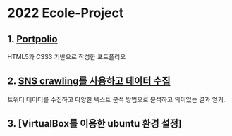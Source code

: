 # 2022 Ecole-Project


## 1. [Portpolio](https://04-5h.github.io/Ecole/new/index.html)
HTML5과 CSS3 기반으로 작성한 포트폴리오


## 2. [SNS crawling를 사용하고 데이터 수집](https://github.com/04-5h/Ecole/blob/main/Text_mining_project_2022_%EA%B2%BD%EC%84%B1%EB%8C%80_yamada.ipynb)
트위터 데이터를 수집하고 다양한 텍스트 분석 방법으로 분석하고 의미있는 결과 얻기.


## 3. [VirtualBox를 이용한 ubuntu 환경 설정]
